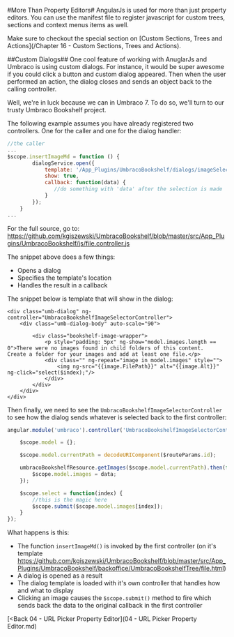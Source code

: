 #More Than Property Editors#
AngularJs is used for more than just property editors.  You can use the manifest file to register javascript for custom trees, sections and context menus items as well.

Make sure to checkout the special section on [Custom Sections, Trees and Actions](/Chapter 16 - Custom Sections, Trees and Actions).

##Custom Dialogs##
One cool feature of working with AnuglarJs and Umbraco is using custom dialogs.  For instance, it would be super awesome if you could click a button and custom dialog appeared.  Then when the user performed an action, the dialog closes and sends an object back to the calling controller.

Well, we're in luck because we can in Umbraco 7.  To do so, we'll turn to our trusty Umbraco Bookshelf project.

The following example assumes you have already registered two controllers.  One for the caller and one for the dialog handler:

```js
//the caller
...
$scope.insertImageMd = function () {
        dialogService.open({
            template: '/App_Plugins/UmbracoBookshelf/dialogs/imageSelector.html',
            show: true,
            callback: function(data) {
               //do something with 'data' after the selection is made
            }
        });
    }
...
```
For the full source, go to: https://github.com/kgiszewski/UmbracoBookshelf/blob/master/src/App_Plugins/UmbracoBookshelf/js/file.controller.js

The snippet above does a few things:
* Opens a dialog
* Specifies the template's location
* Handles the result in a callback

The snippet below is template that will show in the dialog:
```
<div class="umb-dialog" ng-controller="UmbracoBookshelfImageSelectorController">
    <div class="umb-dialog-body" auto-scale="90">

        <div class="bookshelf-image-wrapper">
            <p style="padding: 5px" ng-show="model.images.length == 0">There were no images found in child folders of this content.  Create a folder for your images and add at least one file.</p>
            <div class="" ng-repeat="image in model.images" style="">
                <img ng-src="{{image.FilePath}}" alt="{{image.Alt}}" ng-click="select($index);"/>
            </div>
        </div>
    </div>
</div>
```

Then finally, we need to see the `UmbracoBookshelfImageSelectorController` to see how the dialog sends whatever is selected back to the first controller:

```js
angular.module('umbraco').controller('UmbracoBookshelfImageSelectorController', function ($scope, $routeParams, umbracoBookshelfResource) {

    $scope.model = {};

    $scope.model.currentPath = decodeURIComponent($routeParams.id);

    umbracoBookshelfResource.getImages($scope.model.currentPath).then(function(data) {
        $scope.model.images = data;
    });

    $scope.select = function(index) {
        //this is the magic here
        $scope.submit($scope.model.images[index]);
    }
});
```

What happens is this:
* The function `insertImageMd()` is invoked by the first controller (on it's template https://github.com/kgiszewski/UmbracoBookshelf/blob/master/src/App_Plugins/UmbracoBookshelf/backoffice/UmbracoBookshelfTree/file.html)
* A dialog is opened as a result
* The dialog template is loaded with it's own controller that handles how and what to display
* Clicking an image causes the `$scope.submit()` method to fire which sends back the data to the original callback in the first controller

[<Back 04 - URL Picker Property Editor](04 - URL Picker Property Editor.md)